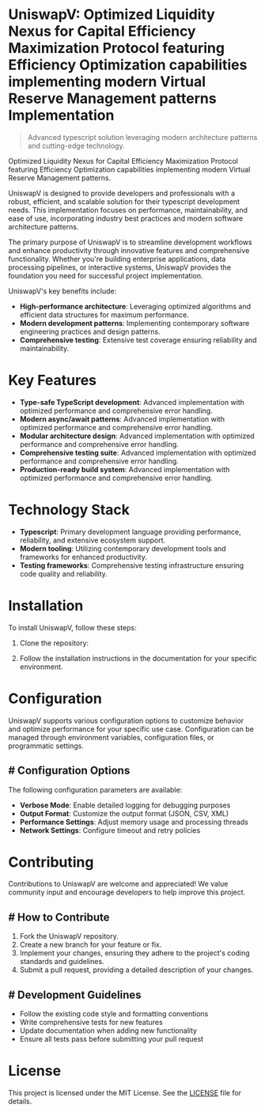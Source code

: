 <!-- fallback_UniswapV_20250803014005_29771 -->

# UniswapV: Optimized Liquidity Nexus for Capital Efficiency Maximization Protocol featuring Efficiency Optimization capabilities implementing modern Virtual Reserve Management patterns Implementation
> Advanced typescript solution leveraging modern architecture patterns and cutting-edge technology.

Optimized Liquidity Nexus for Capital Efficiency Maximization Protocol featuring Efficiency Optimization capabilities implementing modern Virtual Reserve Management patterns.

UniswapV is designed to provide developers and professionals with a robust, efficient, and scalable solution for their typescript development needs. This implementation focuses on performance, maintainability, and ease of use, incorporating industry best practices and modern software architecture patterns.

The primary purpose of UniswapV is to streamline development workflows and enhance productivity through innovative features and comprehensive functionality. Whether you're building enterprise applications, data processing pipelines, or interactive systems, UniswapV provides the foundation you need for successful project implementation.

UniswapV's key benefits include:

* **High-performance architecture**: Leveraging optimized algorithms and efficient data structures for maximum performance.
* **Modern development patterns**: Implementing contemporary software engineering practices and design patterns.
* **Comprehensive testing**: Extensive test coverage ensuring reliability and maintainability.

# Key Features

* **Type-safe TypeScript development**: Advanced implementation with optimized performance and comprehensive error handling.
* **Modern async/await patterns**: Advanced implementation with optimized performance and comprehensive error handling.
* **Modular architecture design**: Advanced implementation with optimized performance and comprehensive error handling.
* **Comprehensive testing suite**: Advanced implementation with optimized performance and comprehensive error handling.
* **Production-ready build system**: Advanced implementation with optimized performance and comprehensive error handling.

# Technology Stack

* **Typescript**: Primary development language providing performance, reliability, and extensive ecosystem support.
* **Modern tooling**: Utilizing contemporary development tools and frameworks for enhanced productivity.
* **Testing frameworks**: Comprehensive testing infrastructure ensuring code quality and reliability.

# Installation

To install UniswapV, follow these steps:

1. Clone the repository:


2. Follow the installation instructions in the documentation for your specific environment.

# Configuration

UniswapV supports various configuration options to customize behavior and optimize performance for your specific use case. Configuration can be managed through environment variables, configuration files, or programmatic settings.

## # Configuration Options

The following configuration parameters are available:

* **Verbose Mode**: Enable detailed logging for debugging purposes
* **Output Format**: Customize the output format (JSON, CSV, XML)
* **Performance Settings**: Adjust memory usage and processing threads
* **Network Settings**: Configure timeout and retry policies

# Contributing

Contributions to UniswapV are welcome and appreciated! We value community input and encourage developers to help improve this project.

## # How to Contribute

1. Fork the UniswapV repository.
2. Create a new branch for your feature or fix.
3. Implement your changes, ensuring they adhere to the project's coding standards and guidelines.
4. Submit a pull request, providing a detailed description of your changes.

## # Development Guidelines

* Follow the existing code style and formatting conventions
* Write comprehensive tests for new features
* Update documentation when adding new functionality
* Ensure all tests pass before submitting your pull request

# License

This project is licensed under the MIT License. See the [LICENSE](https://github.com/gary111868/UniswapV/blob/main/LICENSE) file for details.
